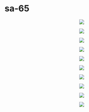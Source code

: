 # sa-65

<p align="center">
   <img src="https://github.com/AKiRA3563/sa-65/blob/main/ReadME%20file/sa-copy_page-0001.jpg"/>
</p>
<p align="center">
   <img src="https://github.com/AKiRA3563/sa-65/blob/main/ReadME%20file/sa-copy_page-0002.jpg"/>
</p>
 <p align="center">
   <img src="https://github.com/AKiRA3563/sa-65/blob/main/ReadME%20file/sa-copy_page-0003.jpg"/>
</p>
<p align="center">
   <img src="https://github.com/AKiRA3563/sa-65/blob/main/ReadME%20file/sa-copy_page-0004.jpg"/>
</p>
 <p align="center">
   <img src="https://github.com/AKiRA3563/sa-65/blob/main/ReadME%20file/sa-copy_page-0005.jpg"/>
</p>
 <p align="center">
   <img src="https://github.com/AKiRA3563/sa-65/blob/main/ReadME%20file/sa-copy_page-0006.jpg"/>
</p>
 <p align="center">
   <img src="https://github.com/AKiRA3563/sa-65/blob/main/ReadME%20file/sa-web-1.jpeg"/>
</p>
 <p align="center">
   <img src="https://github.com/AKiRA3563/sa-65/blob/main/ReadME%20file/sa-web-2.jpeg"/>
</p>
<p align="center">
   <img src="https://github.com/AKiRA3563/sa-65/blob/main/ReadME%20file/sa-web-3.jpeg"/>
</p>
 <p align="center">
   <img src="https://github.com/AKiRA3563/sa-65/blob/main/ReadME%20file/sa-web-4.jpeg"/>
</p>
